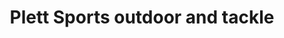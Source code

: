 ---
title: "Plett Sports outdoor and tackle"
url: /plettenberg-bay/plett-sports-outdoor-and-tackle/
shop: sports
---